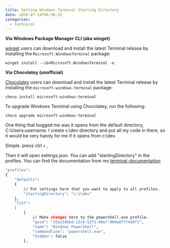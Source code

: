 ```yaml
---
title: Setting Windows Terminal Starting Directory
date: 2020-07-14T06:56:33
categories:
  - technical
---
```



**Via Windows Package Manager CLI \(aka winget\)**

[winget](https://github.com/microsoft/winget-cli) users can download and install the latest Terminal release by installing the `Microsoft.WindowsTerminal` package:

```text
winget install --id=Microsoft.WindowsTerminal -e
```

**Via Chocolatey \(unofficial\)**

[Chocolatey](https://chocolatey.org/) users can download and install the latest Terminal release by installing the `microsoft-windows-terminal` package:

```text
choco install microsoft-windows-terminal
```

To upgrade Windows Terminal using Chocolatey, run the following:

```text
choco upgrade microsoft-windows-terminal
```

One thing that bugged me was it opens from the default directory, C:\Users\:username. I create c:\dev directory and put all my code in there, so it would be very handy for me if it opens from c:\dev.

Simple. press ctrl + , 

Then it will open settings.json. You can add "startingDirectory" in the profiles. You can find the documentation from ms [terminal-documentation](https://aka.ms/terminal-documentation)

```bash
"profiles":
{
    "defaults":
    {
        // Put settings here that you want to apply to all profiles.
        "startingDirectory": "c:\\dev"
    },
    "list":
    [
        {
            // Make changes here to the powershell.exe profile.
            "guid": "{61c54bbd-c2c6-5271-96e7-009a87ff44bf}",
            "name": "Windows PowerShell",
            "commandline": "powershell.exe",
            "hidden": false
        },
```

